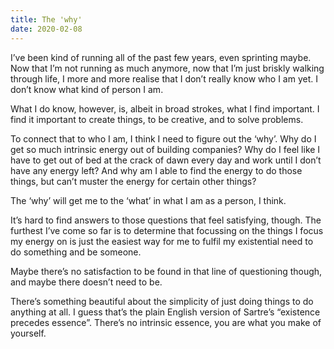 ```yaml
---
title: The 'why'
date: 2020-02-08
---
```



I’ve been kind of running all of the past few years, even sprinting maybe. Now that I’m not running as much anymore, now that I’m just briskly walking through life, I more and more realise that I don’t really know who I am yet. I don’t know what kind of person I am.

What I do know, however, is, albeit in broad strokes, what I find important. I find it important to create things, to be creative, and to solve problems.

To connect that to who I am, I think I need to figure out the ‘why’. Why do I get so much intrinsic energy out of building companies? Why do I feel like I have to get out of bed at the crack of dawn every day and work until I don’t have any energy left? And why am I able to find the energy to do those things, but can’t muster the energy for certain other things?

The ‘why’ will get me to the ‘what’ in what I am as a person, I think.

It’s hard to find answers to those questions that feel satisfying, though. The furthest I’ve come so far is to determine that focussing on the things I focus my energy on is just the easiest way for me to fulfil my existential need to do something and be someone.

Maybe there’s no satisfaction to be found in that line of questioning though, and maybe there doesn’t need to be. 

There’s something beautiful about the simplicity of just doing things to do anything at all. I guess that’s the plain English version of Sartre’s “existence precedes essence”. There’s no intrinsic essence, you are what you make of yourself.